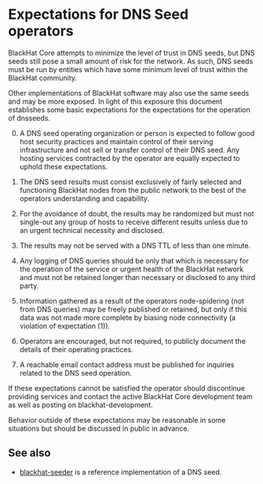 Expectations for DNS Seed operators
====================================

BlackHat Core attempts to minimize the level of trust in DNS seeds,
but DNS seeds still pose a small amount of risk for the network.
As such, DNS seeds must be run by entities which have some minimum
level of trust within the BlackHat community.

Other implementations of BlackHat software may also use the same
seeds and may be more exposed. In light of this exposure this
document establishes some basic expectations for the expectations
for the operation of dnsseeds.

0. A DNS seed operating organization or person is expected
to follow good host security practices and maintain control of
their serving infrastructure and not sell or transfer control of their
DNS seed. Any hosting services contracted by the operator are
equally expected to uphold these expectations.

1. The DNS seed results must consist exclusively of fairly selected and
functioning BlackHat nodes from the public network to the best of the
operators understanding and capability.

2. For the avoidance of doubt, the results may be randomized but must not
single-out any group of hosts to receive different results unless due to an
urgent technical necessity and disclosed.

3. The results may not be served with a DNS TTL of less than one minute.

4. Any logging of DNS queries should be only that which is necessary
for the operation of the service or urgent health of the BlackHat
network and must not be retained longer than necessary or disclosed
to any third party.

5. Information gathered as a result of the operators node-spidering
(not from DNS queries) may be freely published or retained, but only
if this data was not made more complete by biasing node connectivity
(a violation of expectation (1)).

6. Operators are encouraged, but not required, to publicly document the
details of their operating practices.

7. A reachable email contact address must be published for inquiries
related to the DNS seed operation.

If these expectations cannot be satisfied the operator should
discontinue providing services and contact the active BlackHat
Core development team as well as posting on blackhat-development.

Behavior outside of these expectations may be reasonable in some
situations but should be discussed in public in advance.

See also
----------
- [blackhat-seeder](https://github.com/sipa/blackhat-seeder) is a reference implementation of a DNS seed.
